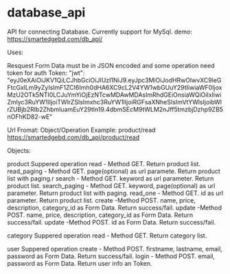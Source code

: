 # database_api
API for connecting Database.
Currently support for MySql.
demo: https://smartedgebd.com/db_api/

Uses:


Resquest Form Data must be in JSON encoded and some operation need token for auth
Token:
"jwt": "eyJ0eXAiOiJKV1QiLCJhbGciOiJIUzI1NiJ9.eyJpc3MiOiJodHRwOlwvXC9leGFtcGxlLm9yZyIsImF1ZCI6Imh0dHA6XC9cL2V4YW1wbGUuY29tIiwiaWF0IjoxMzU2OTk5NTI0LCJuYmYiOjEzNTcwMDAwMDAsImRhdGEiOnsiaWQiOiIxIiwiZmlyc3RuYW1lIjoiTWlrZSIsImxhc3RuYW1lIjoiRGFsaXNheSIsImVtYWlsIjoibWlrZUBjb2Rlb2ZhbmluamEuY29tIn19.4dbmSEcM9tWLM2nJff5tmzbjDzhp9ZB5nOFhKD82-wE"

Url Fromat:
Object/Operation
Example: product/read
https://smartedgebd.com/db_api/product/read

Objects:

product
Suppered operation
read - Method GET. Return product list.
read_paging - Method GET. page(optional) as url paramete. Return product list with paging.r
search - Method GET. keyword as url parameter. Return product list.
search_paging - Method GET. keyword, page(optional) as url parameter. Return product list with paging.
read_one - Method GET. id as url parameter. Return product list.
create -Method POST. name, price, description, category_id as Form Data. Return success/fail.
update -Method POST. name, price, description, category_id as Form Data. Return success/fail.
update -Method POST. id as Form Data. Return success/fail.

category
Suppered operation
read - Method GET. Return category list.

user
Suppered operation
create - Method POST. firstname, lastname, email, password as Form Data. Return success/fail.
login - Method POST. email, password as Form Data. Return user info an Token.
